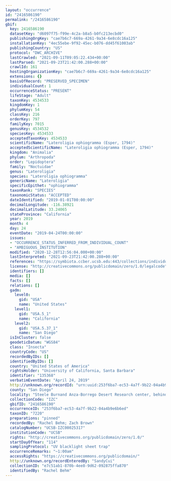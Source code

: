 ```yaml
---
layout: "occurrence"
id: "2416586190"
permalink: "/2416586190"
gbif:
  key: 2416586190
  datasetKey: "d6097f75-f99e-4c2a-b8a5-b0fc213ecbd0"
  publishingOrgKey: "cae7b6c7-669a-4261-9a34-6e8cdc16a125"
  installationKey: "4ec55ebe-9f92-45ec-b076-dd45f61003ab"
  publishingCountry: "US"
  protocol: "DWC_ARCHIVE"
  lastCrawled: "2021-09-11T09:05:22.434+00:00"
  lastParsed: "2021-09-23T21:42:00.288+00:00"
  crawlId: 161
  hostingOrganizationKey: "cae7b6c7-669a-4261-9a34-6e8cdc16a125"
  extensions: {}
  basisOfRecord: "PRESERVED_SPECIMEN"
  individualCount: 1
  occurrenceStatus: "PRESENT"
  lifeStage: "Adult"
  taxonKey: 4534533
  kingdomKey: 1
  phylumKey: 54
  classKey: 216
  orderKey: 797
  familyKey: 7015
  genusKey: 4534532
  speciesKey: 4534533
  acceptedTaxonKey: 4534533
  scientificName: "Lateroligia ophiogramma (Esper, 1794)"
  acceptedScientificName: "Lateroligia ophiogramma (Esper, 1794)"
  kingdom: "Animalia"
  phylum: "Arthropoda"
  order: "Lepidoptera"
  family: "Noctuidae"
  genus: "Lateroligia"
  species: "Lateroligia ophiogramma"
  genericName: "Lateroligia"
  specificEpithet: "ophiogramma"
  taxonRank: "SPECIES"
  taxonomicStatus: "ACCEPTED"
  dateIdentified: "2019-01-01T00:00:00"
  decimalLongitude: -116.38921
  decimalLatitude: 33.24065
  stateProvince: "California"
  year: 2019
  month: 4
  day: 24
  eventDate: "2019-04-24T00:00:00"
  issues:
  - "OCCURRENCE_STATUS_INFERRED_FROM_INDIVIDUAL_COUNT"
  - "AMBIGUOUS_INSTITUTION"
  modified: "2020-12-28T12:56:04.000+00:00"
  lastInterpreted: "2021-09-23T21:42:00.288+00:00"
  references: "https://symbiota.ccber.ucsb.edu:443/collections/individual/index.php?occid=135368"
  license: "http://creativecommons.org/publicdomain/zero/1.0/legalcode"
  identifiers: []
  media: []
  facts: []
  relations: []
  gadm:
    level0:
      gid: "USA"
      name: "United States"
    level1:
      gid: "USA.5_1"
      name: "California"
    level2:
      gid: "USA.5.37_1"
      name: "San Diego"
  isInCluster: false
  geodeticDatum: "WGS84"
  class: "Insecta"
  countryCode: "US"
  recordedByIDs: []
  identifiedByIDs: []
  country: "United States of America"
  rightsHolder: "University of California, Santa Barbara"
  identifier: "135368"
  verbatimEventDate: "April 24, 2019"
  http://unknown.org/recordId: "urn:uuid:253f6ba7-ec53-4a7f-9b22-04a4b9e6b6ed"
  county: "San Diego"
  locality: "Steele Burnand Anza-Borrego Desert Research center, behind building"
  collectionCode: "IZC"
  gbifID: "2416586190"
  occurrenceID: "253f6ba7-ec53-4a7f-9b22-04a4b9e6b6ed"
  taxonID: "7220"
  preparations: "pinned"
  recordedBy: "Rachel Behm; Zach Brown"
  catalogNumber: "UCSB-IZC00025317"
  institutionCode: "UCSB"
  rights: "http://creativecommons.org/publicdomain/zero/1.0/"
  startDayOfYear: "114"
  samplingProtocol: "UV blacklight sheet trap"
  occurrenceRemarks: "~1:00am"
  accessRights: "https://creativecommons.org/publicdomain/"
  http://unknown.org/recordEnteredBy: "SandyCui"
  collectionID: "e7c51ab1-870b-4ee8-9d62-092875ffa870"
  identifiedBy: "Rachel Behm"
---
```

